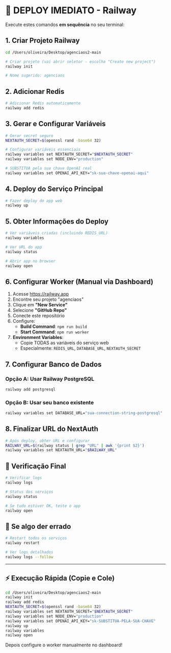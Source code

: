 # 🚀 DEPLOY IMEDIATO - Railway

Execute estes comandos **em sequência** no seu terminal:

## 1. Criar Projeto Railway

```bash
cd /Users/oliveira/Desktop/agenciaos2-main

# Criar projeto (vai abrir seletor - escolha "Create new project")
railway init

# Nome sugerido: agenciaos
```

## 2. Adicionar Redis

```bash
# Adicionar Redis automaticamente
railway add redis
```

## 3. Gerar e Configurar Variáveis

```bash
# Gerar secret seguro
NEXTAUTH_SECRET=$(openssl rand -base64 32)

# Configurar variáveis essenciais
railway variables set NEXTAUTH_SECRET="$NEXTAUTH_SECRET"
railway variables set NODE_ENV="production"

# SUBSTITUA pela sua chave OpenAI real
railway variables set OPENAI_API_KEY="sk-sua-chave-openai-aqui"
```

## 4. Deploy do Serviço Principal

```bash
# Fazer deploy do app web
railway up
```

## 5. Obter Informações do Deploy

```bash
# Ver variáveis criadas (incluindo REDIS_URL)
railway variables

# Ver URL do app
railway status

# Abrir app no browser
railway open
```

## 6. Configurar Worker (Manual via Dashboard)

1. Acesse https://railway.app
2. Encontre seu projeto "agenciaos"
3. Clique em **"New Service"**
4. Selecione **"GitHub Repo"**
5. Conecte este repositório
6. Configure:
   - **Build Command**: `npm run build`
   - **Start Command**: `npm run worker`
7. **Environment Variables**: 
   - Copie TODAS as variáveis do serviço web
   - Especialmente: `REDIS_URL`, `DATABASE_URL`, `NEXTAUTH_SECRET`

## 7. Configurar Banco de Dados

### Opção A: Usar Railway PostgreSQL
```bash
railway add postgresql
```

### Opção B: Usar seu banco existente
```bash
railway variables set DATABASE_URL="sua-connection-string-postgresql"
```

## 8. Finalizar URL do NextAuth

```bash
# Após deploy, obter URL e configurar
RAILWAY_URL=$(railway status | grep "URL" | awk '{print $2}')
railway variables set NEXTAUTH_URL="$RAILWAY_URL"
```

## 🎯 Verificação Final

```bash
# Verificar logs
railway logs

# Status dos serviços
railway status

# Se tudo estiver OK, teste o app
railway open
```

## 🚨 Se algo der errado

```bash
# Restart todos os serviços
railway restart

# Ver logs detalhados
railway logs --follow
```

---

## ⚡ Execução Rápida (Copie e Cole)

```bash
cd /Users/oliveira/Desktop/agenciaos2-main
railway init
railway add redis
NEXTAUTH_SECRET=$(openssl rand -base64 32)
railway variables set NEXTAUTH_SECRET="$NEXTAUTH_SECRET"
railway variables set NODE_ENV="production"
railway variables set OPENAI_API_KEY="sk-SUBSTITUA-PELA-SUA-CHAVE"
railway up
railway variables
railway open
```

Depois configure o worker manualmente no dashboard!